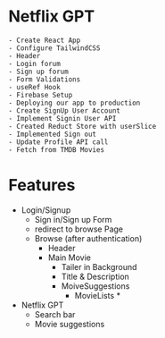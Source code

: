 # Netflix GPT

    - Create React App
    - Configure TailwindCSS
    - Header
    - Login forum
    - Sign up forum
    - Form Validations
    - useRef Hook
    - Firebase Setup
    - Deploying our app to production
    - Create SignUp User Account
    - Implement Signin User API
    - Created Reduct Store with userSlice
    - Implemented Sign out
    - Update Profile API call
    - Fetch from TMDB Movies
    
    




# Features
- Login/Signup
    - Sign in/Sign up Form
    - redirect to browse Page
    - Browse (after authentication)
        - Header
        - Main Movie
            - Tailer in Background
            - Title & Description
            - MoiveSuggestions
                - MovieLists * 
- Netflix GPT
    - Search bar
    - Movie suggestions
    